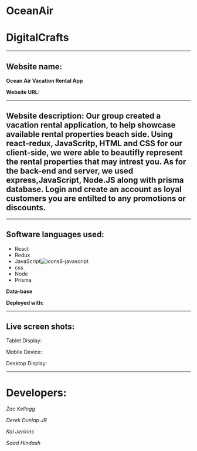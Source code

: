 # OceanAir
# DigitalCrafts #

__________________________________________________

## Website name: ## 

**Ocean Air Vacation Rental App**

**Website URL:**



__________________________________________________

## Website description: Our group created a vacation rental application, to help showcase available rental properties beach side. Using react-redux, JavaScritp, HTML and CSS for our client-side, we were able to beautifly represent the rental properties that may intrest you. As for the back-end and server, we used express,JavaScript, Node.JS along with prisma database. Login and create an account as loyal customers you are entilted to any promotions or discounts. 
__________________________________________________

## Software languages used: ##

 
  * React
  * Redux
  * JavaScript![icons8-javascript](https://user-images.githubusercontent.com/80641831/138388533-4dc89ad8-e164-428f-97aa-015cfe061aea.gif)
  * css
  * Node
  * Prisma
  
 
**Data-base**
  
  
**Deployed with:**  
  
__________________________________________________
## Live screen shots: ##












Tablet Display:







Mobile Device:









Desktop Display:











_________________________________
# Developers: #

*Zac Kellogg*

*Derek Dunlap JR*

*Kai Jenkins*

*Saad Hindash*

